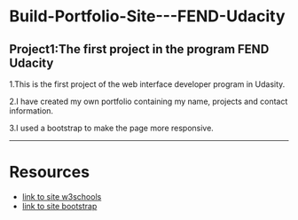 # Build-Portfolio-Site---FEND-Udacity
**Project1:The first project in the program FEND Udacity**
----------------------------------------------------------
1.This is the first project of the web interface developer program in Udasity.

2.I have created my own portfolio containing my name, projects and contact information.

3.I used a bootstrap to make the page more responsive.

----------------------------------------------------------
# Resources
- [link to site w3schools](https://www.w3schools.com/default.asp) 
- [link to  site bootstrap](https://getbootstrap.com/)                     
